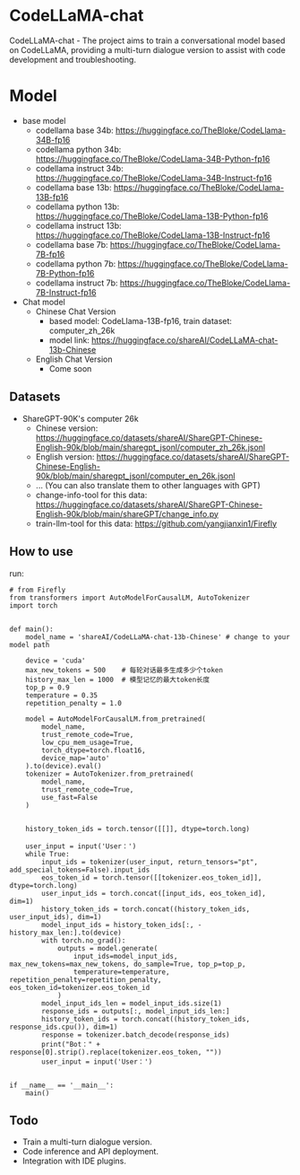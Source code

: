 # CodeLLaMA-chat

CodeLLaMA-chat - The project aims to train a conversational model based on CodeLLaMA, providing a multi-turn dialogue version to assist with code development and troubleshooting.

# Model
- base model
  - codellama base 34b: https://huggingface.co/TheBloke/CodeLlama-34B-fp16
  - codellama python 34b: https://huggingface.co/TheBloke/CodeLlama-34B-Python-fp16
  - codellama instruct 34b: https://huggingface.co/TheBloke/CodeLlama-34B-Instruct-fp16
  - codellama base 13b: https://huggingface.co/TheBloke/CodeLlama-13B-fp16
  - codellama python 13b: https://huggingface.co/TheBloke/CodeLlama-13B-Python-fp16
  - codellama instruct 13b: https://huggingface.co/TheBloke/CodeLlama-13B-Instruct-fp16
  - codellama base 7b: https://huggingface.co/TheBloke/CodeLlama-7B-fp16
  - codellama python 7b: https://huggingface.co/TheBloke/CodeLlama-7B-Python-fp16
  - codellama instruct 7b: https://huggingface.co/TheBloke/CodeLlama-7B-Instruct-fp16
- Chat model
  - Chinese Chat Version
    - based model: CodeLlama-13B-fp16, train dataset: computer_zh_26k
    - model link: https://huggingface.co/shareAI/CodeLLaMA-chat-13b-Chinese
  - English Chat Version
    - Come soon

## Datasets
- ShareGPT-90K's computer 26k
  - Chinese version: https://huggingface.co/datasets/shareAI/ShareGPT-Chinese-English-90k/blob/main/sharegpt_jsonl/computer_zh_26k.jsonl
  - English version: https://huggingface.co/datasets/shareAI/ShareGPT-Chinese-English-90k/blob/main/sharegpt_jsonl/computer_en_26k.jsonl
  - ... (You can also translate them to other languages with GPT)
  - change-info-tool for this data: https://huggingface.co/datasets/shareAI/ShareGPT-Chinese-English-90k/blob/main/shareGPT/change_info.py
  - train-llm-tool for this data: https://github.com/yangjianxin1/Firefly

## How to use
run:
```
# from Firefly
from transformers import AutoModelForCausalLM, AutoTokenizer
import torch


def main():
    model_name = 'shareAI/CodeLLaMA-chat-13b-Chinese' # change to your model path

    device = 'cuda'
    max_new_tokens = 500    # 每轮对话最多生成多少个token
    history_max_len = 1000  # 模型记忆的最大token长度
    top_p = 0.9
    temperature = 0.35
    repetition_penalty = 1.0

    model = AutoModelForCausalLM.from_pretrained(
        model_name,
        trust_remote_code=True,
        low_cpu_mem_usage=True,
        torch_dtype=torch.float16,
        device_map='auto'
    ).to(device).eval()
    tokenizer = AutoTokenizer.from_pretrained(
        model_name,
        trust_remote_code=True,
        use_fast=False
    )


    history_token_ids = torch.tensor([[]], dtype=torch.long)

    user_input = input('User：')
    while True:
        input_ids = tokenizer(user_input, return_tensors="pt", add_special_tokens=False).input_ids
        eos_token_id = torch.tensor([[tokenizer.eos_token_id]], dtype=torch.long)
        user_input_ids = torch.concat([input_ids, eos_token_id], dim=1)
        history_token_ids = torch.concat((history_token_ids, user_input_ids), dim=1)
        model_input_ids = history_token_ids[:, -history_max_len:].to(device)
        with torch.no_grad():
            outputs = model.generate(
                input_ids=model_input_ids, max_new_tokens=max_new_tokens, do_sample=True, top_p=top_p,
                temperature=temperature, repetition_penalty=repetition_penalty, eos_token_id=tokenizer.eos_token_id
            )
        model_input_ids_len = model_input_ids.size(1)
        response_ids = outputs[:, model_input_ids_len:]
        history_token_ids = torch.concat((history_token_ids, response_ids.cpu()), dim=1)
        response = tokenizer.batch_decode(response_ids)
        print("Bot：" + response[0].strip().replace(tokenizer.eos_token, ""))
        user_input = input('User：')


if __name__ == '__main__':
    main()
```

## Todo
- Train a multi-turn dialogue version.
- Code inference and API deployment.
- Integration with IDE plugins.
